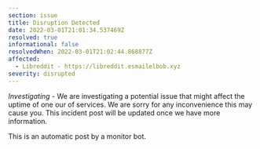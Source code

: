 ```yaml
---
section: issue
title: Disruption Detected
date: 2022-03-01T21:01:34.537469Z
resolved: true
informational: false
resolvedWhen: 2022-03-01T21:02:44.868877Z
affected:
  - Libreddit - https://libreddit.esmailelbob.xyz
severity: disrupted
---
```

*Investigating* - We are investigating a potential issue that might affect the uptime of one our of services. We are sorry for any inconvenience this may cause you. This incident post will be updated once we have more information.

This is an automatic post by a monitor bot.
        